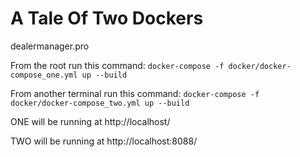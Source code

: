 A Tale Of Two Dockers
====================  
dealermanager.pro

From the root run this command:
`docker-compose -f docker/docker-compose_one.yml up --build`

From another terminal run this command:
`docker-compose -f docker/docker-compose_two.yml up --build`


ONE will be running at 
http://localhost/



TWO will be running at 
http://localhost:8088/
